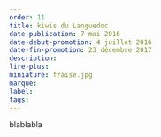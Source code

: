 ```yaml
---
order: 11
title: kiwis du Languedoc
date-publication: 7 mai 2016
date-debut-promotion: 4 juillet 2016
date-fin-promotion: 23 décembre 2017
description:
lire-plus: 
miniature: fraise.jpg
marque:
label: 
tags: 
---
```


<!--fin-excerpt-->
<!-- ******************************** -->
<!-- **** début contenu détaillé **** -->

blablabla

<!-- **** fin contenu détaillé **** -->
<!-- ****************************** -->

